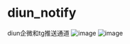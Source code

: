 # diun_notify
diun企微和tg推送通道
![image](https://user-images.githubusercontent.com/74545085/193593395-54bf365b-64ce-48c3-8d0b-9b5cdec7fe5e.png)
![image](https://user-images.githubusercontent.com/74545085/193593442-47230bed-f4f7-4aa9-b25f-8f4f355531f0.png)
